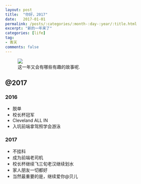```yaml
---
layout: post
title:  "你好，2017"
date:   2017-01-01
permalink: /posts/:categories/:month-:day-:year/:title.html
excerpt: "新的一年来了"
categories: [life]
tag:
- 青天
comments: false
---
```


<figure>
	<img src="{{ site.url }}/assets/img/posts/2017.jpg">
	<figcaption>这一年又会有哪些有趣的故事呢.</figcaption>
</figure>

## @2017

### 2016
* 脱单
* 校长杯冠军
* Cleveland ALL IN
* 入坑前端拿驾照学会游泳

### 2017
* 不挂科
* 成为前端老司机
* 校长杯继续飞三旬老汉继续划水
* 家人朋友一切都好
* 当然最重要的是，继续爱你@贝儿
